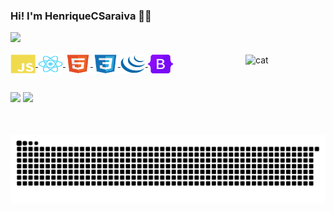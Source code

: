 ### Hi! I'm HenriqueCSaraiva 🐱‍💻

<div>
  <a href="https://github.com/HenriqueCSaraiva>
  <img height="180em" src="https://github-readme-stats-henriquecsaraiva.vercel.app/api?username=HenriqueCSaraiva&show_icons=true&theme=dracula" />
  
  <img height="180em" src="https://github-readme-stats.vercel.app/api/top-langs/?username=HenriqueCSaraiva&layout=compact&langs_count=7&theme=dracula"/>
  </div>                                                                                                                                              

  <div style="display: inline_block"><br>
  <img align="center" alt="Js" height="30" width="40" src="https://raw.githubusercontent.com/devicons/devicon/master/icons/javascript/javascript-plain.svg">
  <img align="center" alt="React" height="30" width="40" src="https://raw.githubusercontent.com/devicons/devicon/master/icons/react/react-original.svg">
  <img align="center" alt="HTML" height="30" width="40" src="https://raw.githubusercontent.com/devicons/devicon/master/icons/html5/html5-original.svg">
  <img align="center" alt="CSS" height="30" width="40" src="https://raw.githubusercontent.com/devicons/devicon/master/icons/css3/css3-original.svg">
  <img align="center" alt="Jquery" height="30" width="40" src="https://raw.githubusercontent.com/devicons/devicon/master/icons/jquery/jquery-original.svg">
  <img align="center" alt="Bootstrap" height="30" width="40" src="https://raw.githubusercontent.com/devicons/devicon/master/icons/bootstrap/bootstrap-original.svg">
  
  <img align="right" alt="cat" src="https://media.giphy.com/media/vFKqnCdLPNOKc/giphy.gif" width="128" height="128" />
                                                                                                                                  
</div>

 ## 
                                                                                                   
<div> 
  <a href="https://www.instagram.com/henrique_c_saraiva/" target="_blank"><img src="https://img.shields.io/badge/-Instagram-%23E4405F?style=for-the-badge&logo=instagram&logoColor=white" target="_blank"></a>
  <a href="https://www.linkedin.com/in/henrique-csaraiva/" target="_blank"><img src="https://img.shields.io/badge/-LinkedIn-%230077B5?style=for-the-badge&logo=linkedin&logoColor=white" target="_blank"></a> 

![Snake animation](https://github.com/HenriqueCSaraiva/HenriqueCSaraiva/blob/output/github-contribution-grid-snake.svg)


</div>
